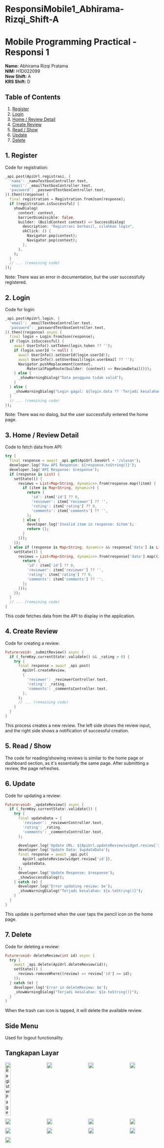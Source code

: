 # ResponsiMobile1_Abhirama-Rizqi_Shift-A

# Mobile Programming Practical - Responsi 1

**Name:** Abhirama Rizqi Pratama  
**NIM:** H1D022099  
**New Shift:** A  
**KRS Shift:** D

## Table of Contents
1. [Register](#1-register)
2. [Login](#2-login)
3. [Home / Review Detail](#3-home--review-detail)
4. [Create Review](#4-create-review)
5. [Read / Show](#5-read--show)
6. [Update](#6-update)
7. [Delete](#7-delete)

## 1. Register

Code for registration:

```dart
_api.post(ApiUrl.registrasi, {
  'nama': _namaTextboxController.text,
  'email': _emailTextboxController.text,
  'password': _passwordTextboxController.text,
}).then((response) {
  final registration = Registration.fromJson(response);
  if (registration.isSuccessful) {
    showDialog(
      context: context,
      barrierDismissible: false,
      builder: (BuildContext context) => SuccessDialog(
        description: "Registrasi berhasil, silahkan login",
        okClick: () {
          Navigator.pop(context);
          Navigator.pop(context);
        },
      ),
    );
  }
  // ... (remaining code)
});
```

Note: There was an error in documentation, but the user successfully registered.

## 2. Login

Code for login:

```dart
_api.post(ApiUrl.login, {
  'email': _emailTextboxController.text,
  'password': _passwordTextboxController.text,
}).then((response) async {
  final login = Login.fromJson(response);
  if (login.isSuccessful) {
    await UserInfo().setToken(login.token ?? '');
    if (login.userId != null) {
      await UserInfo().setUserId(login.userId!);
      await UserInfo().setUserEmail(login.userEmail ?? '');
      Navigator.pushReplacement(context,
          MaterialPageRoute(builder: (context) => ReviewDetail()));
    } else {
      _showWarningDialog("Data pengguna tidak valid");
    }
  } else {
    _showWarningDialog("Login gagal: ${login.data ?? 'Terjadi kesalahan'}");
  }
  // ... (remaining code)
});
```

Note: There was no dialog, but the user successfully entered the home page.

## 3. Home / Review Detail

Code to fetch data from API:

```dart
try {
  final response = await _api.get(ApiUrl.baseUrl + '/ulasan');
  developer.log('Raw API Response: ${response.toString()}');
  developer.log('API Response: $response');
  if (response is List) {
    setState(() {
      reviews = List<Map<String, dynamic>>.from(response.map((item) {
        if (item is Map<String, dynamic>) {
          return {
            'id': item['id'] ?? 0,
            'reviewer': item['reviewer'] ?? '',
            'rating': item['rating'] ?? 0,
            'comments': item['comments'] ?? '',
          };
        } else {
          developer.log('Invalid item in response: $item');
          return {};
        }
      }));
    });
  } else if (response is Map<String, dynamic> && response['data'] is List) {
    setState(() {
      reviews = List<Map<String, dynamic>>.from(response['data'].map((item) {
        return {
          'id': item['id'] ?? 0,
          'reviewer': item['reviewer'] ?? '',
          'rating': item['rating'] ?? 0,
          'comments': item['comments'] ?? '',
        };
      }));
    });
  }
  // ... (remaining code)
}
```

This code fetches data from the API to display in the application.

## 4. Create Review

Code for creating a review:

```dart
Future<void> _submitReview() async {
  if (_formKey.currentState!.validate() && _rating > 0) {
    try {
      final response = await _api.post(
        ApiUrl.createReview,
        {
          'reviewer': _reviewerController.text,
          'rating': _rating,
          'comments': _commentsController.text,
        },
      );
      // ... (remaining code)
    }
  }
}
```

This process creates a new review. The left side shows the review input, and the right side shows a notification of successful creation.

## 5. Read / Show

The code for reading/showing reviews is similar to the home page or dashboard section, as it's essentially the same page. After submitting a review, the page refreshes.

## 6. Update

Code for updating a review:

```dart
Future<void> _updateReview() async {
  if (_formKey.currentState!.validate()) {
    try {
      final updateData = {
        'reviewer': _reviewerController.text,
        'rating': _rating,
        'comments': _commentsController.text,
      };

      developer.log('Update URL: ${ApiUrl.updateReview(widget.review['id'])}');
      developer.log('Update Data: $updateData');
      final response = await _api.put(
        ApiUrl.updateReview(widget.review['id']),
        updateData,
      );
      developer.log('Update Response: $response');
      _showSuccessDialog();
    } catch (e) {
      developer.log('Error updating review: $e');
      _showWarningDialog("Terjadi kesalahan: ${e.toString()}");
    }
  }
}
```

This update is performed when the user taps the pencil icon on the home page.

## 7. Delete

Code for deleting a review:

```dart
Future<void> deleteReview(int id) async {
  try {
    await _api.delete(ApiUrl.deleteReview(id));
    setState(() {
      reviews.removeWhere((review) => review['id'] == id);
    });
  } catch (e) {
    developer.log('Error in deleteReview: $e');
    _showWarningDialog("Terjadi kesalahan: ${e.toString()}");
  }
}
```

When the trash can icon is tapped, it will delete the available review.

## Side Menu

Used for logout functionality.

## Tangkapan Layar

<div style="display: flex; justify-content: space-between; flex-wrap: wrap; gap: 10px;">
  <img src="assets/img/Register.png" width="19%" alt="Register Page">
  <img src="assets/img/RegisterSuccess.png" width="19%">
  <img src="assets/img/Login.png" width="19%">
  <img src="assets/img/Home.png" width="19%">
  <img src="assets/img/Create.png" width="19%">
  <img src="assets/img/CreateSuccess.png" width="19%">
  <img src="assets/img/HomeAfterCreate.png" width="19%">
  <img src="assets/img/Update.png" width="19%">
  <img src="assets/img/UpdateSuccess.png" width="19%">
  <img src="assets/img/HomeAfterUpdate.png" width="19%">
  <img src="assets/img/Delete.png" width="19%">
  <img src="assets/img/Delete2.png" width="19%">
  <img src="assets/img/SideMenu.png" width="19%">
</div>